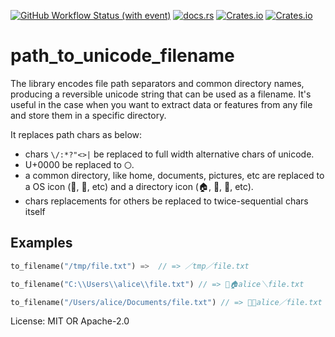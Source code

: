 [![GitHub Workflow Status (with event)](https://img.shields.io/github/actions/workflow/status/amachang/path_to_unicode_filename/test.yml?label=test)](https://github.com/amachang/path_to_unicode_filename/actions/workflows/test.yml)
[![docs.rs](https://img.shields.io/docsrs/path_to_unicode_filename)](https://docs.rs/path_to_unicode_filename/latest/path_to_unicode_filename/)
[![Crates.io](https://img.shields.io/crates/l/path_to_unicode_filename)](https://crates.io/crates/path_to_unicode_filename)
[![Crates.io](https://img.shields.io/crates/d/path_to_unicode_filename)](https://crates.io/crates/path_to_unicode_filename)

# path\_to\_unicode\_filename

The library encodes file path separators and common directory names, producing a reversible unicode string that can be used as a filename. It's useful in the case when you want to extract data or features from any file and store them in a specific directory.

It replaces path chars as below:

- chars `\/:*?"<>|` be replaced to full width alternative chars of unicode.
- U+0000 be replaced to `〇`.
- a common directory, like home, documents, pictures, etc are replaced to a OS icon (🍎, 🐧, etc) and a directory icon (🏠, 📄, 🎨, etc).
- chars replacements for others be replaced to twice-sequential chars itself

## Examples

```rust
to_filename("/tmp/file.txt") =>  // => ／tmp／file.txt

to_filename("C:\\Users\\alice\\file.txt") // => 💠🏠alice＼file.txt

to_filename("/Users/alice/Documents/file.txt") // => 🍎📄alice／file.txt
```

License: MIT OR Apache-2.0
